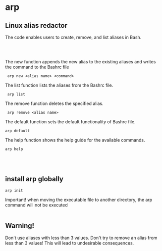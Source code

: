 # arp
<h2>Linux alias redactor</h2>

The code enables users to create, remove, and list aliases in Bash.

<br><br>

The new function appends the new alias to the existing aliases and writes the command to the Bashrc file 

	 arp new <alias name> <command>
      
The list function lists the aliases from the Bashrc file. 

	 arp list
      
The remove function deletes the specified alias. 

	 arp remove <alias name>
      
The default function sets the default functionality of Bashrc file. 

	arp default
  
The help function shows the help guide for the available commands. 

	arp help
<br><br>  
 <h2>install arp globally</h2>
 
	arp init
      
Important! when moving the executable file to another directory, the arp command will not be executed
<br><br>
<h2>Warning!</h2>
Don't use aliases with less than 3 values.
Don't try to remove an alias from less than 3 values! 
This will lead to undesirable consequences.
